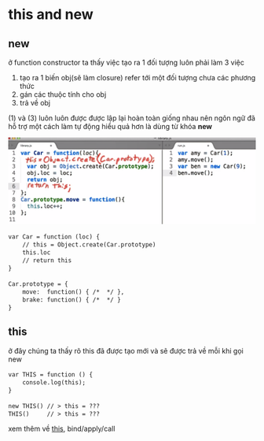 # this and new

## new

ở function constructor ta thấy việc tạo ra 1 đối tượng luôn phải làm 3 việc

1. tạo ra 1 biến obj\(sẽ làm closure\) refer tới một đối tượng chưa các phương thức
2. gán các thuộc tính cho obj
3. trả về obj 

\(1\) và \(3\) luôn luôn được được lập lại hoàn toàn giống nhau nên ngôn ngữ đã hỗ trợ một cách làm tự động hiểu quả hơn là dùng từ khóa **new**

![](../.gitbook/assets/new-key-word.png)

```text
var Car = function (loc) {
    // this = Object.create(Car.prototype)
    this.loc
    // return this
}

Car.prototype = {
    move:  function() { /*  */ },
    brake: function() { /*  */ }
}
```

## this

ở đây chúng ta thấy rõ this đã được tạo mới và sẽ được trả về mỗi khi gọi new

```text
var THIS = function () {
    console.log(this);
}

new THIS() // > this = ???
THIS()     // > this = ???
```

xem thêm về [this](/oop/this.md), bind/apply/call

